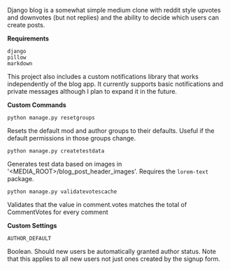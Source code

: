 Django blog is a somewhat simple medium clone with reddit style upvotes and downvotes (but not replies) and the ability to decide which users can create posts.

**Requirements**
```
django
pillow
markdown
```
This project also includes a custom notifications library that works independently of the blog app. It currently supports basic notifications and private messages although I plan to expand it in the future.

**Custom Commands**
```
python manage.py resetgroups
```
Resets the default mod and author groups to their defaults. Useful if the default permissions in those groups change.

```
python manage.py createtestdata
```
Generates test data based on images in '<MEDIA_ROOT>/blog_post_header_images'. Requires the `lorem-text` package.

```
python manage.py validatevotescache
```
Validates that the value in comment.votes matches the total of CommentVotes for every comment

**Custom Settings**
```
AUTHOR_DEFAULT
```
Boolean. Should new users be automatically granted author status. Note that this applies to all new users not just ones created by the signup form.
